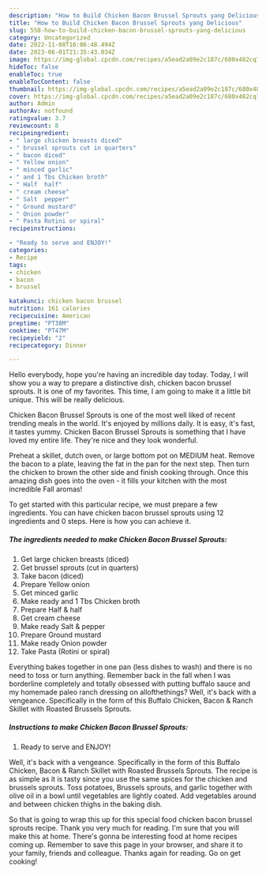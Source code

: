 ```yaml
---
description: "How to Build Chicken Bacon Brussel Sprouts yang Delicious"
title: "How to Build Chicken Bacon Brussel Sprouts yang Delicious"
slug: 558-how-to-build-chicken-bacon-brussel-sprouts-yang-delicious
category: Uncategorized
date: 2022-11-08T16:06:48.494Z
date: 2023-06-01T21:35:43.034Z
image: https://img-global.cpcdn.com/recipes/a5ead2a09e2c187c/680x482cq70/chicken-bacon-brussel-sprouts-recipe-main-photo.jpg
hideToc: false
enableToc: true
enableTocContent: false
thumbnail: https://img-global.cpcdn.com/recipes/a5ead2a09e2c187c/680x482cq70/chicken-bacon-brussel-sprouts-recipe-main-photo.jpg
cover: https://img-global.cpcdn.com/recipes/a5ead2a09e2c187c/680x482cq70/chicken-bacon-brussel-sprouts-recipe-main-photo.jpg
author: Admin
authorAv: notfound
ratingvalue: 3.7
reviewcount: 8
recipeingredient:
- " large chicken breasts diced"
- " brussel sprouts cut in quarters"
- " bacon diced"
- " Yellow onion"
- " minced garlic"
- " and 1 Tbs Chicken broth"
- " Half  half"
- " cream cheese"
- " Salt  pepper"
- " Ground mustard"
- " Onion powder"
- " Pasta Rotini or spiral"
recipeinstructions:

- "Ready to serve and ENJOY!"
categories:
- Recipe
tags:
- chicken
- bacon
- brussel

katakunci: chicken bacon brussel 
nutrition: 161 calories
recipecuisine: American
preptime: "PT38M"
cooktime: "PT47M"
recipeyield: "2"
recipecategory: Dinner

---
```



Hello everybody, hope you're having an incredible day today. Today, I will show you a way to prepare a distinctive dish, chicken bacon brussel sprouts. It is one of my favorites. This time, I am going to make it a little bit unique. This will be really delicious.

Chicken Bacon Brussel Sprouts is one of the most well liked of recent trending meals in the world. It's enjoyed by millions daily. It is easy, it's fast, it tastes yummy. Chicken Bacon Brussel Sprouts is something that I have loved my entire life. They're nice and they look wonderful.

Preheat a skillet, dutch oven, or large bottom pot on MEDIUM heat. Remove the bacon to a plate, leaving the fat in the pan for the next step. Then turn the chicken to brown the other side and finish cooking through. Once this amazing dish goes into the oven - it fills your kitchen with the most incredible Fall aromas!


To get started with this particular recipe, we must prepare a few ingredients. You can have chicken bacon brussel sprouts using 12 ingredients and 0 steps. Here is how you can achieve it.

<!--inarticleads1-->

##### The ingredients needed to make Chicken Bacon Brussel Sprouts:

1. Get  large chicken breasts (diced)
1. Get  brussel sprouts (cut in quarters)
1. Take  bacon (diced)
1. Prepare  Yellow onion
1. Get  minced garlic
1. Make ready  and 1 Tbs Chicken broth
1. Prepare  Half &amp; half
1. Get  cream cheese
1. Make ready  Salt &amp; pepper
1. Prepare  Ground mustard
1. Make ready  Onion powder
1. Take  Pasta (Rotini or spiral)


Everything bakes together in one pan (less dishes to wash) and there is no need to toss or turn anything. Remember back in the fall when I was borderline completely and totally obsessed with putting buffalo sauce and my homemade paleo ranch dressing on allofthethings? Well, it&#39;s back with a vengeance. Specifically in the form of this Buffalo Chicken, Bacon &amp; Ranch Skillet with Roasted Brussels Sprouts. 

<!--inarticleads2-->

##### Instructions to make Chicken Bacon Brussel Sprouts:


1. Ready to serve and ENJOY!

Well, it&#39;s back with a vengeance. Specifically in the form of this Buffalo Chicken, Bacon &amp; Ranch Skillet with Roasted Brussels Sprouts. The recipe is as simple as it is tasty since you use the same spices for the chicken and brussels sprouts. Toss potatoes, Brussels sprouts, and garlic together with olive oil in a bowl until vegetables are lightly coated. Add vegetables around and between chicken thighs in the baking dish. 

So that is going to wrap this up for this special food chicken bacon brussel sprouts recipe. Thank you very much for reading. I'm sure that you will make this at home. There's gonna be interesting food at home recipes coming up. Remember to save this page in your browser, and share it to your family, friends and colleague. Thanks again for reading. Go on get cooking!
